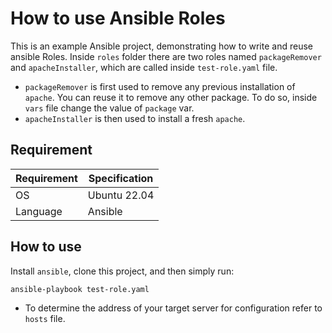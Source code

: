 # How to use Ansible Roles

This is an example Ansible project, demonstrating how to write and reuse ansible Roles.
Inside `roles` folder there are two roles named `packageRemover` and `apacheInstaller`, which are called inside `test-role.yaml` file.
- `packageRemover` is first used to remove any previous installation of `apache`. You can reuse it to remove any other package. To do so, inside `vars` file change the value of `package` var.
- `apacheInstaller` is then used to install a fresh `apache`. 
## Requirement

Requirement         | Specification
------------------- | ----------------------
OS                  | Ubuntu 22.04
Language            | Ansible


## How to use

Install `ansible`, clone this project, and then simply run:

```bash
ansible-playbook test-role.yaml
```
- To determine the address of your target server for configuration refer to `hosts` file. 
